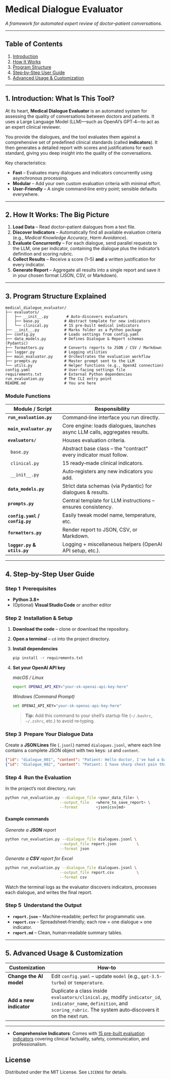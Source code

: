 # Medical Dialogue Evaluator

*A framework for automated expert review of doctor–patient conversations.*

---

## Table of Contents
1. [Introduction](#1-introduction-what-is-this-tool)
2. [How It Works](#2-how-it-works-the-big-picture)
3. [Program Structure](#3-program-structure-explained)
4. [Step‑by‑Step User Guide](#4-step-by-step-user-guide)
5. [Advanced Usage & Customization](#5-advanced-usage--customization)

---

## 1. Introduction: What Is This Tool?

At its heart, **Medical Dialogue Evaluator** is an automated system for assessing the quality of conversations between doctors and patients. It uses a Large Language Model (LLM)—such as OpenAI’s GPT‑4—to act as an expert clinical reviewer.

You provide the dialogues, and the tool evaluates them against a comprehensive set of predefined clinical standards (called **indicators**). It then generates a detailed report with scores and justifications for each standard, giving you deep insight into the quality of the conversations.

Key characteristics:

* **Fast** – Evaluates many dialogues and indicators concurrently using asynchronous processing.
* **Modular** – Add your own custom evaluation criteria with minimal effort.
* **User‑Friendly** – A single command‑line entry point; sensible defaults everywhere.

---

## 2. How It Works: The Big Picture

1. **Load Data** – Read doctor–patient dialogues from a text file.
2. **Discover Indicators** – Automatically find all available evaluation criteria (e.g., *Medical Knowledge Accuracy*, *Harm Avoidance*).
3. **Evaluate Concurrently** – For each dialogue, send parallel requests to the LLM, one per indicator, containing the dialogue plus the indicator’s definition and scoring rubric.
4. **Collect Results** – Receive a score (1–5) **and** a written justification for every indicator.
5. **Generate Report** – Aggregate all results into a single report and save it in your chosen format (JSON, CSV, or Markdown).

---

## 3. Program Structure Explained

````text
medical_dialogue_evaluator/
├── evaluators/
│   ├── __init__.py        # Auto‑discovers evaluators
│   ├── base.py           # Abstract template for new indicators
│   └── clinical.py       # 15 pre‑built medical indicators
├── __init__.py           # Marks folder as a Python package
├── config.py             # Loads settings from config.yaml
├── data_models.py        # Defines Dialogue & Report schemas (Pydantic)
├── formatters.py         # Converts reports to JSON / CSV / Markdown
├── logger.py             # Logging utilities
├── main_evaluator.py     # Orchestrates the evaluation workflow
├── prompts.py            # Master prompt sent to the LLM
└── utils.py              # Helper functions (e.g., OpenAI connection)
config.yaml               # User‑facing settings file
requirements.txt          # External Python dependencies
run_evaluation.py         # The CLI entry point
README.md                 # You are here
````

### Module Functions

| Module / Script | Responsibility |
|-----------------|----------------|
| **`run_evaluation.py`** | Command‑line interface you run directly. |
| **`main_evaluator.py`** | Core engine: loads dialogues, launches async LLM calls, aggregates results. |
| **`evaluators/`** | Houses evaluation criteria. |
| &nbsp;&nbsp;`base.py` | Abstract base class – the "contract" every indicator must follow. |
| &nbsp;&nbsp;`clinical.py` | 15 ready‑made clinical indicators. |
| &nbsp;&nbsp;`__init__.py` | Auto‑registers any new indicators you add. |
| **`data_models.py`** | Strict data schemas (via Pydantic) for dialogues & results. |
| **`prompts.py`** | Central template for LLM instructions – ensures consistency. |
| **`config.yaml` / `config.py`** | Easily tweak model name, temperature, etc. |
| **`formatters.py`** | Render report to JSON, CSV, or Markdown. |
| **`logger.py` & `utils.py`** | Logging + miscellaneous helpers (OpenAI API setup, etc.). |

---

## 4. Step‑by‑Step User Guide

### Step&nbsp;1  Prerequisites
* **Python 3.8+**
* (Optional) **Visual Studio Code** or another editor

### Step&nbsp;2  Installation & Setup

1. **Download the code** – clone or download the repository.
2. **Open a terminal** – `cd` into the project directory.
3. **Install dependencies**

   ```bash
   pip install -r requirements.txt
   ```
4. **Set your OpenAI API key**

   *macOS / Linux*
   ```bash
   export OPENAI_API_KEY="your-sk-openai-api-key-here"
   ```

   *Windows (Command Prompt)*
   ```bash
   set OPENAI_API_KEY="your-sk-openai-api-key-here"
   ```
   > **Tip:** Add this command to your shell’s startup file (`~/.bashrc`, `~/.zshrc`, etc.) to avoid re‑typing.

### Step&nbsp;3  Prepare Your Dialogue Data

Create a **JSON Lines** file (`.jsonl`) named `dialogues.jsonl`, where each line contains a complete JSON object with two keys: `id` and `content`.

```json
{"id": "dialogue_001", "content": "Patient: Hello doctor, I've had a bad cough and a runny nose for three days. Doctor: It sounds like a common cold. I'm prescribing Amoxicillin since it might be a bacterial infection."}
{"id": "dialogue_002", "content": "Patient: I have sharp chest pain that started an hour ago. Doctor: Okay, don't worry. It's probably just anxiety. Try to relax."}
```

### Step&nbsp;4  Run the Evaluation

In the project’s root directory, run:

```bash
python run_evaluation.py --dialogue_file <your_data_file> \
                        --output_file   <where_to_save_report> \
                        --format        <json|csv|md>
```

#### Example commands

*Generate a **JSON** report*
```bash
python run_evaluation.py --dialogue_file dialogues.jsonl \
                        --output_file report.json         \
                        --format json
```

*Generate a **CSV** report for Excel*
```bash
python run_evaluation.py --dialogue_file dialogues.jsonl \
                        --output_file report.csv          \
                        --format csv
```

Watch the terminal logs as the evaluator discovers indicators, processes each dialogue, and writes the final report.

### Step&nbsp;5  Understand the Output

* **`report.json`** – Machine‑readable; perfect for programmatic use.
* **`report.csv`** – Spreadsheet‑friendly; each row = one dialogue × one indicator.
* **`report.md`** – Clean, human‑readable summary tables.

---

## 5. Advanced Usage & Customization

| Customization | How‑to |
|---------------|--------|
| **Change the AI model** | Edit `config.yaml` – update `model` (e.g., `gpt-3.5-turbo`) or `temperature`. |
| **Add a new indicator** | Duplicate a class inside `evaluators/clinical.py`, modify `indicator_id`, `indicator_name`, `definition`, and `scoring_rubric`. The system auto‑discovers it on the next run. |

---

* **Comprehensive Indicators**: Comes with [15 pre-built evaluation indicators](./INDICATORS.md) covering clinical factuality, safety, communication, and professionalism.

## License

Distributed under the MIT License. See `LICENSE` for details.


